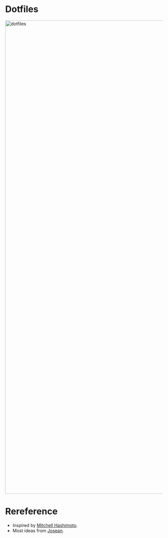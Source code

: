 # Dotfiles
<img width="1512" alt="dotfiles" src="https://github.com/user-attachments/assets/be39216b-b423-4e87-9078-ec1e03c4cf7e">

# Rereference
- Inspired by [Mitchell Hashimoto](https://github.com/mitchellh).
- Most ideas from [Josean](https://github.com/josean-dev/dev-environment-files).
